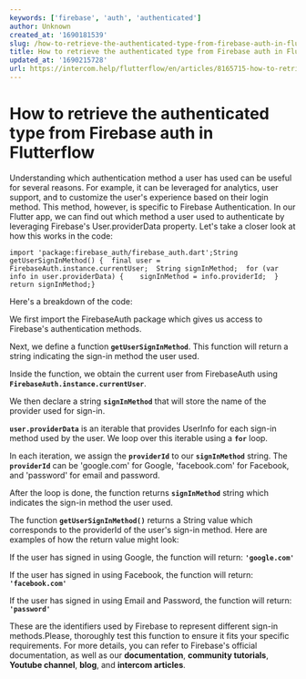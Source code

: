 ```yaml
---
keywords: ['firebase', 'auth', 'authenticated']
author: Unknown
created_at: '1690181539'
slug: /how-to-retrieve-the-authenticated-type-from-firebase-auth-in-flutterflow
title: How to retrieve the authenticated type from Firebase auth in Flutterflow
updated_at: '1690215728'
url: https://intercom.help/flutterflow/en/articles/8165715-how-to-retrieve-the-authenticated-type-from-firebase-auth-in-flutterflow
---
```

# How to retrieve the authenticated type from Firebase auth in Flutterflow

Understanding which authentication method a user has used can be useful for several reasons. For example, it can be leveraged for analytics, user support, and to customize the user's experience based on their login method. This method, however, is specific to Firebase Authentication.​
In our Flutter app, we can find out which method a user used to authenticate by leveraging Firebase's User.providerData property. Let's take a closer look at how this works in the code:

```
import 'package:firebase_auth/firebase_auth.dart';String getUserSignInMethod() {  final user = FirebaseAuth.instance.currentUser;  String signInMethod;  for (var info in user.providerData) {    signInMethod = info.providerId;  }  return signInMethod;}
```

Here's a breakdown of the code:

We first import the FirebaseAuth package which gives us access to Firebase's authentication methods.

Next, we define a function **`getUserSignInMethod`**. This function will return a string indicating the sign-in method the user used.

Inside the function, we obtain the current user from FirebaseAuth using **`FirebaseAuth.instance.currentUser`**.

We then declare a string **`signInMethod`** that will store the name of the provider used for sign-in.

**`user.providerData`** is an iterable that provides UserInfo for each sign-in method used by the user. We loop over this iterable using a **`for`** loop.

In each iteration, we assign the **`providerId`** to our **`signInMethod`** string. The **`providerId`** can be 'google.com' for Google, 'facebook.com' for Facebook, and 'password' for email and password.

After the loop is done, the function returns **`signInMethod`** string which indicates the sign-in method the user used.

The function **`getUserSignInMethod()`** returns a String value which corresponds to the providerId of the user's sign-in method.
Here are examples of how the return value might look:

If the user has signed in using Google, the function will return: **`'google.com'`**

If the user has signed in using Facebook, the function will return: **`'facebook.com'`**

If the user has signed in using Email and Password, the function will return: **`'password'`**

These are the identifiers used by Firebase to represent different sign-in methods.Please, thoroughly test this function to ensure it fits your specific requirements.
For more details, you can refer to Firebase's official documentation, as well as our **documentation**, **community tutorials**, **Youtube channel**, **blog**, and **intercom articles**.
